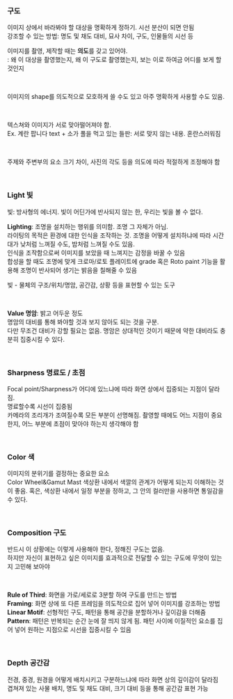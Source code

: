 ### 구도
이미지 상에서 바라봐야 할 대상을 명확하게 정하기. 시선 분산이 되면 안됨    
강조할 수 있는 방법: 명도 및 채도 대비, 묘사 차이, 구도, 인물들의 시선 등

이미지를 촬영, 제작할 때는 **의도**를 갖고 있어야.    
: 왜 이 대상을 촬영했는지, 왜 이 구도로 촬영했는지, 보는 이로 하여금 어디를 보게 할 것인지   

<br/>

이미지의 shape를 의도적으로 모호하게 쓸 수도 있고 아주 명확하게 사용할 수도 있음.    

<br/>

텍스쳐와 이미지가 서로 맞아떨어져야 함.    
Ex. 계란 팝니다 text + 소가 풀을 먹고 있는 들판: 서로 맞지 않는 내용. 혼란스러워짐    

<br/>

주제와 주변부의 요소 크기 차이, 사진의 각도 등을 의도에 따라 적절하게 조정해야 함   

<br/>

### Light 빛
빛: 방사형의 에너지. 빛이 어딘가에 반사되지 않는 한, 우리는 빛을 볼 수 없다.   

**Lighting**: 조명을 설치하는 행위를 의미함. 조명 그 자체가 아님.   
라이팅의 목적은 환경에 대한 인식을 조작하는 것. 조명을 어떻게 설치하냐에 따라 시간대가 낮처럼 느껴질 수도, 밤처럼 느껴질 수도 있음.      
인식을 조작함으로써 이미지를 보았을 때 느껴지는 감정을 바꿀 수 있음    
합성을 할 때도 조명에 맞게 크로마/로토 플레이트에 grade 혹은 Roto paint 기능을 활용해 조명이 반사되어 생기는 밝음을 칠해줄 수 있음     

빛 - 물체의 구조/위치/명암, 공간감, 상황 등을 표현할 수 있는 도구 

<br/>

**Value 명암**: 밝고 어두운 정도    
명암의 대비를 통해 봐야할 것과 보지 않아도 되는 것을 구분.    
다만 무조건 대비가 강할 필요는 없음. 명암은 상대적인 것이기 때문에 약한 대비라도 충분히 집중시킬 수 있다.    

<br/>

### Sharpness 명료도 / 초점
Focal point/Sharpness가 어디에 있느냐에 따라 화면 상에서 집중되는 지점이 달라짐.   
명료할수록 시선이 집중됨    
카메라의 조리개가 조여질수록 모든 부분이 선명해짐. 촬영할 때에도 어느 지점이 중요한지, 어느 부분에 초점이 맞아야 하는지 생각해야 함    

<br/>

### Color 색
이미지의 분위기를 결정하는 중요한 요소    
Color Wheel&Gamut Mast 색상환 내에서 색깔의 관계가 어떻게 되는지 이해하는 것이 좋음. 혹은, 색상환 내에서 일정 부분을 정하고, 그 안의 컬러만을 사용하면 통일감을 수 있다.   

<br/>

### Composition 구도
반드시 이 상황에는 이렇게 사용해야 한다, 정해진 구도는 없음.    
하지만 자신이 표현하고 싶은 이미지를 효과적으로 전달할 수 있는 구도에 무엇이 있는지 고민해 보아야   

<br/>

**Rule of Third**: 화면을 가로/세로로 3분할 하여 구도를 만드는 방법   
**Framing**: 화면 상에 또 다른 프레임을 의도적으로 집어 넣어 이미지를 강조하는 방법   
**Linear Motif**: 선형적인 구도, 패턴을 통해 공간을 분할하거나 깊이감을 더해줌   
**Pattern**: 패턴은 반복되는 순간 눈에 잘 띄지 않게 됨. 패턴 사이에 이질적인 요소를 집어 넣어 원하는 지점으로 시선을 집중시킬 수 있음   

<br/>

### Depth 공간감  
전경, 중경, 원경을 어떻게 배치시키고 구분하느냐에 따라 화면 상의 깊이감이 달라짐    
겹쳐져 있는 사물 배치, 명도 및 채도 대비, 크기 대비 등을 통해 공간감 표현 가능     


